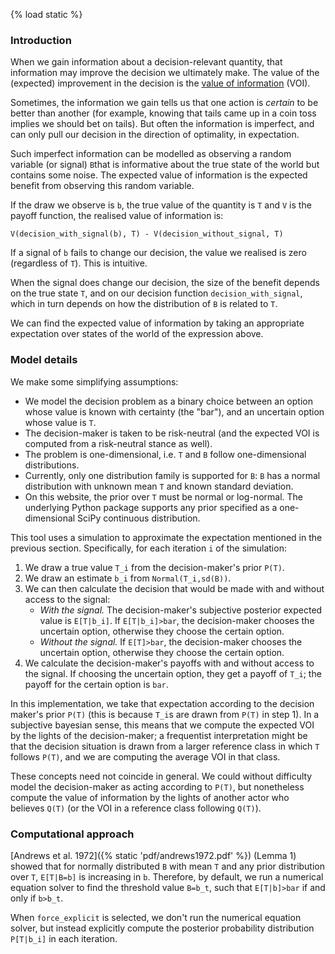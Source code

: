{% load static %}

### Introduction
When we gain information about a decision-relevant quantity, that information may improve the decision we ultimately make. The value of the (expected) improvement in the decision is the [value of information](https://en.wikipedia.org/wiki/Value_of_information) (VOI).

Sometimes, the information we gain tells us that one action is _certain_ to be better than another (for example, knowing that tails came up in a coin toss implies we should bet on tails). But often the information is imperfect, and can only pull our decision in the direction of optimality, in expectation.

Such imperfect information can be modelled as observing a random variable (or signal) `B`that is informative about the true state of the world but contains some noise. The expected value of information is the expected benefit from observing this random variable. 

If the draw we observe is `b`, the true value of the quantity is `T` and `V` is the payoff function, the realised value of information is:

```
V(decision_with_signal(b), T) - V(decision_without_signal, T) 
```

If a signal of `b` fails to change our decision, the value we realised is zero (regardless of `T`). This is intuitive.

When the signal does change our decision, the size of the benefit depends on the true state `T`, and on our decision function `decision_with_signal`, which in turn depends on how the distribution of `B` is related to `T`. 

We can find the expected value of information by taking an appropriate expectation over states of the world of the expression above.

### Model details
We make some simplifying assumptions:

* We model the decision problem as a binary choice between an option whose value is known with certainty (the "bar"), and an uncertain option whose value is `T`.
* The decision-maker is taken to be risk-neutral (and the expected VOI is computed from a risk-neutral stance as well).
* The problem is one-dimensional, i.e. `T` and `B` follow one-dimensional distributions.
* Currently, only one distribution family is supported for `B`: `B` has a normal distribution with unknown mean `T` and known standard deviation.
* On this website, the prior over `T` must be normal or log-normal. The underlying Python package supports any prior specified as a one-dimensional SciPy continuous distribution.

This tool uses a simulation to approximate the expectation mentioned in the previous section. Specifically, for each iteration `i` of the simulation:

1. We draw a true value `T_i` from the decision-maker's prior `P(T)`.
2. We draw an estimate `b_i` from `Normal(T_i,sd(B))`.
3. We can then calculate the decision that would be made with and without access to the signal:
    * _With the signal._ The decision-maker's subjective posterior expected value is `E[T|b_i]`. If `E[T|b_i]>bar`, the decision-maker chooses the uncertain option, otherwise they choose the certain option.
    * _Without the signal._ If `E[T]>bar`, the decision-maker chooses the uncertain option, otherwise they choose the certain option.
5. We calculate the decision-maker's payoffs with and without access to the signal. If choosing the uncertain option, they get a payoff of `T_i`; the payoff for the certain option is `bar`.

In this implementation, we take that expectation according to the decision maker's prior `P(T)` (this is because `T_i`s are drawn from `P(T)` in step 1). In a subjective bayesian sense, this means that we compute the expected VOI by the lights of the decision-maker; a frequentist interpretation might be that the decision situation is drawn from a larger reference class in which `T` follows `P(T)`, and we are computing the average VOI in that class.

These concepts need not coincide in general. We could without difficulty model the decision-maker as acting according to `P(T)`, but nonetheless compute the value of information by the lights of another actor who believes `Q(T)` (or the VOI in a reference class following `Q(T)`).


### Computational approach
[Andrews et al. 1972]({% static 'pdf/andrews1972.pdf' %}) (Lemma 1)  showed that for normally distributed `B` with mean `T` and any prior distribution over `T`, `E[T|B=b]` is increasing in `b`. Therefore, by default, we run a numerical equation solver to find the threshold value `B=b_t`, such that `E[T|b]>bar` if and only if `b>b_t`.

When `force_explicit` is selected, we don't run the numerical equation solver, but instead explicitly compute the posterior probability distribution `P[T|b_i]` in each iteration.